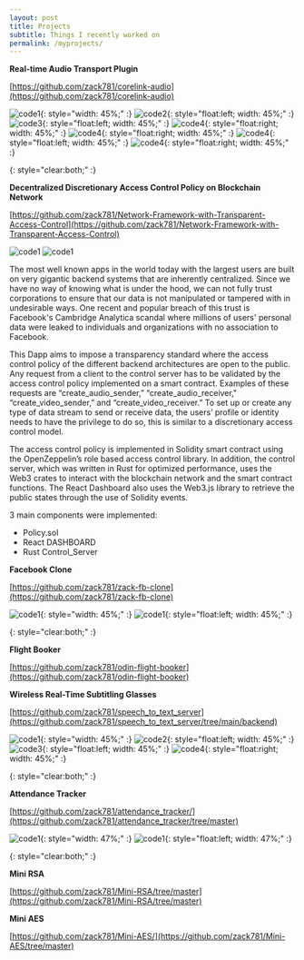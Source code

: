 ```yaml
---
layout: post
title: Projects
subtitle: Things I recently worked on
permalink: /myprojects/
---
```


**Real-time Audio Transport Plugin**

[https://github.com/zack781/corelink-audio](https://github.com/zack781/corelink-audio)

![code1](../assets/audio1.jpg){: style="width: 45%;" :}
![code2](../assets/audio2.png){: style="float:left; width: 45%;" :}
![code3](../assets/audio3.png){: style="float:left; width: 45%;" :}
![code4](../assets/audio4.png){: style="float:right; width: 45%;" :}
![code4](../assets/audio5.png){: style="float:right; width: 45%;" :}
![code4](../assets/audio6.jpg){: style="float:left; width: 45%;" :}
![code4](../assets/audio7.png){: style="float:right; width: 45%;" :}

{: style="clear:both;" :}

**Decentralized Discretionary Access Control Policy on Blockchain Network**

[https://github.com/zack781/Network-Framework-with-Transparent-Access-Control](https://github.com/zack781/Network-Framework-with-Transparent-Access-Control)


![code1](../assets/kaistweb3_1.png)
![code1](../assets/kaistweb3_2.png)

The most well known apps in the world today with the largest users are built on very gigantic backend systems that are inherently centralized. Since we have no way of knowing what is under the hood, we can not fully trust corporations to ensure that our data is not manipulated or tampered with in undesirable ways. One recent and popular breach of this trust is Facebook's Cambridge Analytica scandal where millions of users' personal data were leaked to individuals and organizations with no association to Facebook.

This Dapp aims to impose a transparency standard where the access control policy of the different backend architectures are open to the public. Any request from a client to the control server has to be validated by the access control policy implemented on a smart contract. Examples of these requests are “create_audio_sender,” “create_audio_receiver," “create_video_sender,” and  “create_video_receiver.” To set up or create any type of data stream to send or receive data, the users’ profile or identity needs to have the privilege to do so, this is similar to a discretionary access control model.

The access control policy is implemented in Solidity smart contract using the OpenZeppelin’s role based access control library. In addition, the control server, which was written in Rust for optimized performance, uses the Web3 crates to interact with the blockchain network and the smart contract functions. The React Dashboard also uses the Web3.js library to retrieve the public states through the use of Solidity events.

3 main components were implemented:
- Policy.sol
- React DASHBOARD
- Rust Control_Server

**Facebook Clone**

[https://github.com/zack781/zack-fb-clone](https://github.com/zack781/zack-fb-clone)

![code1](../assets/fb-clone1.png){: style="width: 45%;" :}
![code1](../assets/fb-clone2.png){: style="float:left; width: 45%;" :}

{: style="clear:both;" :}

**Flight Booker**

[https://github.com/zack781/odin-flight-booker](https://github.com/zack781/odin-flight-booker)

**Wireless Real-Time Subtitling Glasses**

[https://github.com/zack781/speech_to_text_server](https://github.com/zack781/speech_to_text_server/tree/main/backend)

![code1](../assets/glass1.jpg){: style="width: 45%;" :}
![code2](../assets/glass2.jpg){: style="float:left; width: 45%;" :}
![code3](../assets/glass3.png){: style="float:left; width: 45%;" :}
![code4](../assets/glass4.jpg){: style="float:right; width: 45%;" :}

{: style="clear:both;" :}

**Attendance Tracker** 

[https://github.com/zack781/attendance_tracker/](https://github.com/zack781/attendance_tracker/tree/master)

![code1](../assets/atracker1.png){: style="width: 47%;" :}
![code1](../assets/atracker2.png){: style="float:left; width: 47%;" :}

{: style="clear:both;" :}

**Mini RSA**

[https://github.com/zack781/Mini-RSA/tree/master](https://github.com/zack781/Mini-RSA/tree/master)

**Mini AES**

[https://github.com/zack781/Mini-AES/](https://github.com/zack781/Mini-AES/tree/master)
